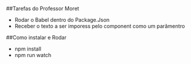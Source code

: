 ##Tarefas do Professor Moret

- Rodar o Babel dentro do Package.Json
- Receber o texto a ser imporess pelo component como um parâmentro

##Como instalar e Rodar

- npm install
- npm run watch
